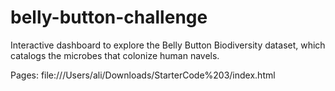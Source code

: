 # belly-button-challenge
Interactive dashboard to explore the Belly Button Biodiversity dataset, which catalogs the microbes that colonize human navels.


Pages: file:///Users/ali/Downloads/StarterCode%203/index.html
